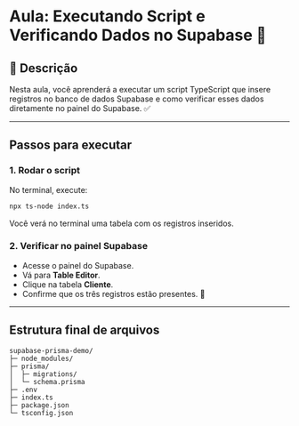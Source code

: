 # Aula: Executando Script e Verificando Dados no Supabase 🚀

## 📖 Descrição  
Nesta aula, você aprenderá a executar um script TypeScript que insere registros no banco de dados Supabase e como verificar esses dados diretamente no painel do Supabase. ✅

---

## Passos para executar

### 1. Rodar o script

No terminal, execute:

```bash
npx ts-node index.ts
```

Você verá no terminal uma tabela com os registros inseridos.

### 2. Verificar no painel Supabase

- Acesse o painel do Supabase.
- Vá para **Table Editor**.
- Clique na tabela **Cliente**.
- Confirme que os três registros estão presentes. 🎉

---

## Estrutura final de arquivos

```
supabase-prisma-demo/
├─ node_modules/
├─ prisma/
│  ├─ migrations/
│  └─ schema.prisma
├─ .env
├─ index.ts
├─ package.json
└─ tsconfig.json
```
